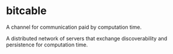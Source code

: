 # bitcable
A channel for communication paid by computation time.

A distributed network of servers that exchange discoverability and persistence for computation time.

